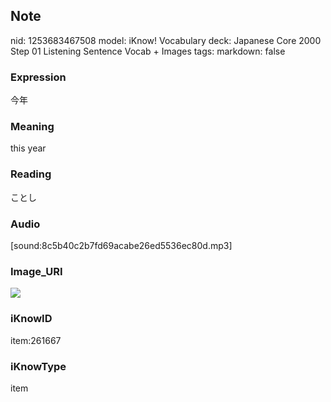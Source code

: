 ## Note
nid: 1253683467508
model: iKnow! Vocabulary
deck: Japanese Core 2000 Step 01 Listening Sentence Vocab + Images
tags: 
markdown: false

### Expression
今年

### Meaning
this year

### Reading
ことし

### Audio
[sound:8c5b40c2b7fd69acabe26ed5536ec80d.mp3]

### Image_URI
<!DOCTYPE html>
<title></title>
<img src="83706f96a283ca2b07612df6725b9334.jpg">



### iKnowID
item:261667

### iKnowType
item
